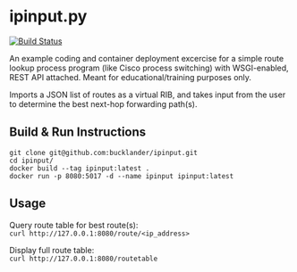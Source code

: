 # ipinput.py

[![Build Status](https://travis-ci.org/bucklander/ipinput.svg?branch=main)](https://travis-ci.org/bucklander/ipinput)

An example coding and container deployment excercise for a simple route lookup process program (like Cisco process switching) with WSGI-enabled, REST API attached. Meant for educational/training purposes only. 

Imports a JSON list of routes as a virtual RIB, and takes input from the user to determine the best next-hop forwarding path(s).

## Build & Run Instructions
```
git clone git@github.com:bucklander/ipinput.git
cd ipinput/
docker build --tag ipinput:latest .
docker run -p 8080:5017 -d --name ipinput ipinput:latest
```

## Usage

Query route table for best route(s):  
`curl http://127.0.0.1:8080/route/<ip_address>`  

Display full route table:  
`curl http://127.0.0.1:8080/routetable`  